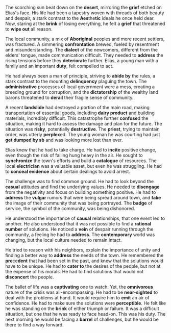The scorching sun beat down on the **desert**, mirroring the **grief** etched on Elias's face. His life had been a tapestry woven with threads of both beauty and despair, a stark contrast to the **Aes**the**tic** ideals he once held dear. Now, staring at the **brink** of losing everything, he felt a **grief** that threatened to **wipe out** all reason.

The local community, a mix of **Aboriginal** peoples and more recent settlers, was fractured. A simmering **confrontation** brewed, fueled by resentment and misunderstanding. The **dialect** of the newcomers, different from the elders' tongue, made communication difficult. They needed to **address** the rising tensions before they **deteriorate** further. Elias, a young man with a family and an important **duty**, felt compelled to act.

He had always been a man of principle, striving to **abide by** the rules, a stark contrast to the mounting **delinquency** plaguing the town. The **administrative** processes of local government were a mess, creating a breeding ground for corruption, and the **dictatorship** of the wealthy land barons threatened to **derail** their fragile sense of community.

A recent **landslide** had destroyed a portion of the main road, making transportation of essential goods, including **dairy product** and building materials, incredibly difficult. This catastrophe further **confuse**d the situation, making it hard to assess the damage and plan for the future. The situation was **risky**, potentially **destructive**. The **priest**, trying to maintain order, was utterly **perplex**ed. The young woman he was courting had just **get dumped by sb** and was looking more lost than ever.

Elias knew that he had to take charge. He had to **incite** positive change, even though the risk of failing hung heavy in the air. He sought to **synchronize** the town's efforts and build a **catalogue** of resources. The local **electrician** was a valuable asset, but even he was struggling. He had to **conceal evidence** about certain dealings to avoid arrest.

The challenge was to find common ground. He had to look beyond the **casual** attitudes and find the underlying values. He needed to **disengage** from the negativity and focus on building something positive. He had to **address** the **vulgar** rumors that were being spread around town, and **fake** the image of their community that was being portrayed. The **badge** of service, the symbol of the community, was being dishonored.

He understood the importance of **causal** relationships, that one event led to another. He also understood that it was not possible to find a **rational number** of solutions. He noticed a **vein** of despair running through the community, a feeling he had to **address**. The **contemporary** world was changing, but the local culture needed to remain intact.

He tried to reason with his neighbors, explain the importance of unity and finding a better way to **address** the needs of the town. He remembered the **pre**ce**dent** that had been set in the past, and knew that the solutions would have to be unique. He had to **cater to** the desires of the people, but not at the expense of his morals. He had to find solutions that would not **disconcert** the people.

The ballet of life was a **captivating** one to watch. Yet, the **omnivorous** nature of the crisis was all-encompassing. He had to be **near-sighted** to deal with the problems at hand. It would require him to **emit** an air of confidence. He had to make sure the solutions were **perceptible**. He felt like he was standing on the **brink** of either triumph or failure. It was a difficult situation, but one that he was ready to face head-on. This was his duty. The next morning he would be facing a **barrel** of challenges, but he would be there to find a way forward.
